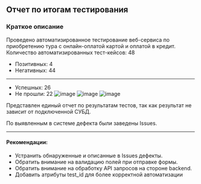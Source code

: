 ## Отчет по итогам тестирования

### Краткое описание
Проведено автоматизированное тестирование веб-сервиса по приобретению тура
с онлайн-оплатой картой и оплатой в кредит.
Количество автоматизированных тест-кейсов: 48

- Позитивных: 4
- Негативных: 44
---
- Успешных: 26
- Не прошли: 22
  ![image](https://github.com/AzizShoev/DiplomQa58/assets/125202162/a76fffcb-12c4-4836-9943-69cbe9ef6e4c)
  ![image](https://github.com/AzizShoev/DiplomQa58/assets/125202162/03572c02-e6e2-419b-9c4c-26597c3a0ec9)
  ![image](https://github.com/AzizShoev/DiplomQa58/assets/125202162/2f5838ec-73a8-4927-8f6b-d40e1be3252e)


Представлен единый отчет по результатам тестов, так как результат не зависит от подключенной СУБД.

По выявленным в системе дефекта были заведены Issues.

---
#### Рекомендации:
- Устранить обнаруженные и описанные в Issues дефекты.
- Обратить внимание на валидацию полей при отправке формы.
- Обратить внимание на обработку API запросов на стороне backend.
- Добавить атрибуты test_id для более корректной автоматизации
